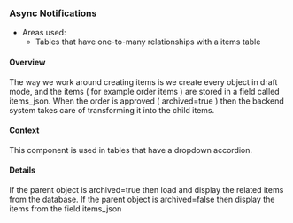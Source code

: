 ### Async Notifications

- Areas used:
  - Tables that have one-to-many relationships with a items table

#### Overview

The way we work around creating items is we create every object in draft mode, and the items ( for example order items ) are stored in a field called items_json. When the order is approved ( archived=true ) then the backend system takes care of transforming it into the child items.

#### Context

This component is used in tables that have a dropdown accordion.

#### Details

If the parent object is archived=true then load and display the related items from the database. If the parent object is archived=false then display the items from the field items_json
